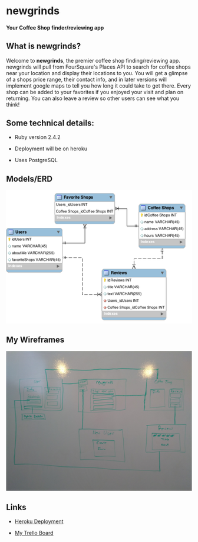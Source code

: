 # newgrinds

#### Your Coffee Shop finder/reviewing app


## What is newgrinds?

Welcome to **newgrinds**, the premier coffee shop finding/reviewing app.  newgrinds will pull from FourSquare's Places API to search for coffee shops near your location and display their locations to you.  You will get a glimpse of a shops price range, their contact info, and in later versions will implement google maps to tell you how long it could take to get there.  Every shop can be added to your favorites if you enjoyed your visit and plan on returning.  You can also leave a review so other users can see what you think! 

## Some technical details:

* Ruby version 2.4.2

* Deployment will be on heroku

* Uses PostgreSQL 


## Models/ERD

![ERD Models for newgrinds](/readmefiles/newgrinds_ERD.png)



## My Wireframes
![My WireFrame](/readmefiles/IMG_20180409_153450.jpg)



## Links
* [Heroku Deployment](https://newgrinds.herokuapp.com/)


* [My Trello Board](https://trello.com/b/NbCZj0As/newgrinds)
